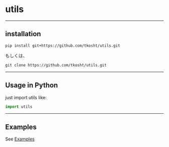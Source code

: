 # utils


---

## installation

```
pip install git+https://github.com/tkosht/utils.git
```

もしくは、

```
git clone https://github.com/tkosht/utils.git
```


---

## Usage in Python

just import utils like:

```python
import utils
```


---

## Examples

See [Examples](https://github.com/tkosht/utils/tree/main/examples)
